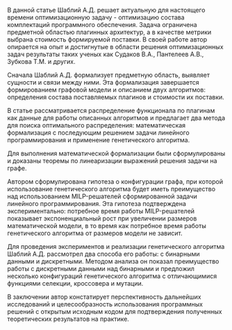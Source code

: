 В данной статье Шаблий А.Д. решает актуальную для настоящего времени оптимизационную задачу - оптимизацию состава комплектаций программного обеспечения. Задача ограничена предметной областью плагинных архитектур, а в качестве метрики выбрана стоимость формируемой поставки. В своей работе автор опирается на опыт и достигнутые в области решения оптимизационных задач результаты таких ученых как Судаков В.А., Пантелеев А.В., Зубкова Т.М. и других.

Сначала Шаблий А.Д. формализует предметную область, выявляет сущности и связи между ними. Эта формализация завершается формированием графовой модели и описанием двух алгоритмов: определения состава поставляемых плагинов и стоимости их поставки.

В статье рассматривается распределение функционала по плагинам как данные для работы описанных алгоритмов и предлагает два метода для поиска оптимального распределения: математическая формализация с последующим решением задачи линейного программирования и применение генетического алгоритма.

Для выполнения математической формализации были сформулированы и доказаны теоремы по линеаризации выражений решения задачи на графе.

Автором сформулирована гипотеза о конфигурации графа, при которой использование генетического алгоритма будет иметь преимущество над использованием MILP-решателей сформированной задачи линейного программирования. Эта гипотеза подтверждена экспериментально: потребное время работы MILP-решателей показывает экспоненциальный рост при увеличении размеров математической модели, в то время как потребное время работы генетического алгоритма от размеров модели не зависит. 

Для проведения экспериментов и реализации генетического алгоритма Шаблий А.Д. рассмотрел два способа его работы: с бинарными данными и дискретными. Методом анализа он показал преимущество работы с дискретными данными над бинарными и предложил несколько конфигураций генетического алгоритма с отличающимися функциями селекции, кроссовера и мутации.

В заключении автор констатирует перспективность дальнейших исследований и целесообразность использования программных решений с открытым исходным кодом для подтверждения полученных теоретических результатов на практике.